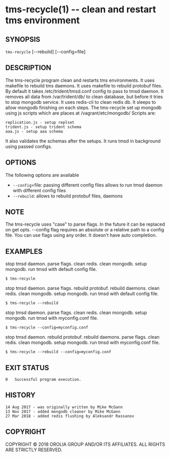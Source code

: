 tms-recycle(1) -- clean and restart tms environment
====================================================

## SYNOPSIS

`tms-recycle` [--rebuild] [--config=file]

## DESCRIPTION

The tms-recycle program clean and restarts tms environments.
It uses makefile to rebuild tms daemons.
It uses makefile to rebuild protobuf files.
By default it takes /etc/trident/tmsd.conf config to pass to tmsd daemon.
It removes all data from /var/trident/db/ to clean database, but before it
tries to stop mongodb service.
It uses redis-cli to clean redis db.
It sleeps to allow mongodb finishing on each steps.
The tms-recycle set up mongodb using js scripts which are places at /vagrant/etc/mongodb/
Scripts are:

    replication.js - setup replset
    trident.js - setup trident schema
    aaa.js - setup aaa schema

It also validates the schemas after the setups.
It runs tmsd in background using passed configs.

## OPTIONS

The following options are available

* `--config`=file:
passing different config files allows to run tmsd daemon with different config files
* `--rebuild`:
allows to rebuild protobuf files, daemons

## NOTE

The tms-recycle uses "case" to parse flags. In the future it can be replaced on get opts.
--config flag requires an absolute or a relative path to a config file.
You can use flags using any order.
It doesn't have auto completion.

## EXAMPLES

stop tmsd daemon. parse flags. clean redis. clean mongodb. setup mongodb. run tmsd with default config file.

    $ tms-recycle

stop tmsd daemon. parse flags. rebuild protobuf. rebuild daemons. clean redis. clean mongodb. setup mongodb. run tmsd with default config file.

    $ tms-recycle --rebuild

stop tmsd daemon. parse flags. clean redis. clean mongodb. setup mongodb. run tmsd with myconfig.conf file.

    $ tms-recycle --config=myconfig.conf

stop tmsd daemon. rebuild protobuf. rebuild daemons. parse flags. clean redis. clean mongodb. setup mongodb. run tmsd with myconfig.conf file.

    $ tms-recycle --rebuild --config=myconfig.conf

## EXIT STATUS

    0   Successful program execution.

## HISTORY

    14 Aug 2017 - was originally written by Mike McGann
    13 Nov 2017 - added mongodb cleaner by Mike McGann
    27 Mar 2018 - added redis flushing by Aleksandr Rassanov

## COPYRIGHT
COPYRIGHT © 2018 OROLIA GROUP AND/OR ITS AFFILIATES. ALL RIGHTS ARE STRICTLY RESERVED.
